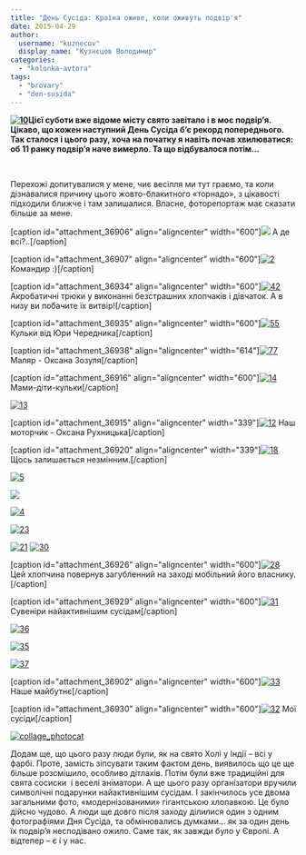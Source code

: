 ```yaml
---
title: "День Сусіда: Країна оживе, коли оживуть подвір'я"
date: 2015-04-29
author: 
  username: "kuznecov"
  display_name: "Кузнєцов Володимир"
categories: 
  - "kolonka-avtora"
tags: 
  - "brovary"
  - "den-susida"
---
```


**[![10](https://mpz.brovary.org/wp-content/uploads/2015/04/103.jpg)](https://mpz.brovary.org/wp-content/uploads/2015/04/103.jpg)Цієї суботи вже відоме місту свято завітало і в моє подвір’я. Цікаво, що кожен наступний День Сусіда б’є рекорд попереднього. Так сталося і цього разу, хоча на початку я навіть почав хвилюватися: об 11 ранку подвір’я наче вимерло. Та що відбувалося потім…**

 

Перехожі допитувалися у мене, чиє весілля ми тут граємо, та коли дізнавалися причину цього жовто-блакитного «торнадо», з цікавості підходили ближче і там залишалися. Власне, фоторепортаж має сказати більше за мене.

\[caption id="attachment\_36906" align="aligncenter" width="600"\][![](https://mpz.brovary.org/wp-content/uploads/2015/04/116.jpg)](https://mpz.brovary.org/wp-content/uploads/2015/04/116.jpg) А де всі?..\[/caption\]

\[caption id="attachment\_36907" align="aligncenter" width="600"\][![2](https://mpz.brovary.org/wp-content/uploads/2015/04/212.jpg)](https://mpz.brovary.org/wp-content/uploads/2015/04/212.jpg) Командир :)\[/caption\]

\[caption id="attachment\_36934" align="aligncenter" width="600"\][![42](https://mpz.brovary.org/wp-content/uploads/2015/04/421.jpg)](https://mpz.brovary.org/wp-content/uploads/2015/04/421.jpg) Акробатичні трюки у виконанні безстрашних хлопчаків і дівчаток. А в низу ви побачите їх витвір!\[/caption\]

\[caption id="attachment\_36935" align="aligncenter" width="600"\][![55](https://mpz.brovary.org/wp-content/uploads/2015/04/55.jpg)](https://mpz.brovary.org/wp-content/uploads/2015/04/55.jpg) Кульки від Юри Чередника\[/caption\]

\[caption id="attachment\_36938" align="aligncenter" width="614"\][![77](https://mpz.brovary.org/wp-content/uploads/2015/04/77.jpg)](https://mpz.brovary.org/wp-content/uploads/2015/04/77.jpg) Маляр - Оксана Зозуля\[/caption\]

\[caption id="attachment\_36916" align="aligncenter" width="600"\][![14](https://mpz.brovary.org/wp-content/uploads/2015/04/143.jpg)](https://mpz.brovary.org/wp-content/uploads/2015/04/143.jpg) Мами-діти-кульки\[/caption\]

[![13](https://mpz.brovary.org/wp-content/uploads/2015/04/133.jpg)](https://mpz.brovary.org/wp-content/uploads/2015/04/133.jpg)

\[caption id="attachment\_36915" align="aligncenter" width="339"\][![12](https://mpz.brovary.org/wp-content/uploads/2015/04/124.jpg)](https://mpz.brovary.org/wp-content/uploads/2015/04/124.jpg) Наш моторчик - Оксана Рухницька\[/caption\]

\[caption id="attachment\_36920" align="aligncenter" width="339"\][![18](https://mpz.brovary.org/wp-content/uploads/2015/04/181.jpg)](https://mpz.brovary.org/wp-content/uploads/2015/04/181.jpg) Щось залишається незмінним.\[/caption\]

[![5](https://mpz.brovary.org/wp-content/uploads/2015/04/54.jpg)](https://mpz.brovary.org/wp-content/uploads/2015/04/54.jpg)

[![](https://mpz.brovary.org/wp-content/uploads/2015/04/312.jpg)](https://mpz.brovary.org/wp-content/uploads/2015/04/312.jpg)

[![4](https://mpz.brovary.org/wp-content/uploads/2015/04/44.jpg)](https://mpz.brovary.org/wp-content/uploads/2015/04/44.jpg)

[![23](https://mpz.brovary.org/wp-content/uploads/2015/04/231.jpg)](https://mpz.brovary.org/wp-content/uploads/2015/04/231.jpg)

[![21](https://mpz.brovary.org/wp-content/uploads/2015/04/213.jpg)](https://mpz.brovary.org/wp-content/uploads/2015/04/213.jpg) [](https://mpz.brovary.org/wp-content/uploads/2015/04/213.jpg)[![30](https://mpz.brovary.org/wp-content/uploads/2015/04/302.jpg)](https://mpz.brovary.org/wp-content/uploads/2015/04/302.jpg)

\[caption id="attachment\_36926" align="aligncenter" width="600"\][![28](https://mpz.brovary.org/wp-content/uploads/2015/04/282.jpg)](https://mpz.brovary.org/wp-content/uploads/2015/04/282.jpg) Цей хлопчина повернув загубленний на заході мобільний його власнику.\[/caption\]

\[caption id="attachment\_36929" align="aligncenter" width="600"\][![31](https://mpz.brovary.org/wp-content/uploads/2015/04/313.jpg)](https://mpz.brovary.org/wp-content/uploads/2015/04/313.jpg) Сувеніри найактивнішим сусідам\[/caption\]

[![36](https://mpz.brovary.org/wp-content/uploads/2015/04/362.jpg)](https://mpz.brovary.org/wp-content/uploads/2015/04/362.jpg)

[![35](https://mpz.brovary.org/wp-content/uploads/2015/04/351.jpg)](https://mpz.brovary.org/wp-content/uploads/2015/04/351.jpg)

[![37](https://mpz.brovary.org/wp-content/uploads/2015/04/371.jpg)](https://mpz.brovary.org/wp-content/uploads/2015/04/371.jpg)

\[caption id="attachment\_36902" align="aligncenter" width="600"\][![33](https://mpz.brovary.org/wp-content/uploads/2015/04/332.jpg)](https://mpz.brovary.org/wp-content/uploads/2015/04/332.jpg) Наше майбутнє\[/caption\]

\[caption id="attachment\_36930" align="aligncenter" width="600"\][![32](https://mpz.brovary.org/wp-content/uploads/2015/04/323.jpg)](https://mpz.brovary.org/wp-content/uploads/2015/04/323.jpg) Мої сусіди\[/caption\]

[](https://mpz.brovary.org/wp-content/uploads/2015/04/323.jpg)[![collage_photocat](https://mpz.brovary.org/wp-content/uploads/2015/04/collage_photocat.jpg)](https://mpz.brovary.org/wp-content/uploads/2015/04/collage_photocat.jpg)

Додам ще, що цього разу люди були, як на свято Холі у Індії – всі у фарбі. Проте, замість зіпсувати таким фактом день, виявилось що це ще більше розсмішило, особливо дітлахів. Потім були вже традиційні для свята сосиски  і веселі аніматори. А ще цього разу організатори вручили символічні подарунки найактивнішим сусідам. І закінчилось усе двома загальними фото, «модернізованими» гігантською хлопавкою. Це було дійсно чудово. А люди ще довго після заходу ділилися один з одним фотографіями Дня Сусіда, та обмінювались думками… як за один день їх подвір’я несподівано ожило. Саме так, як завжди було у Європі. А відтепер – є і у нас.

